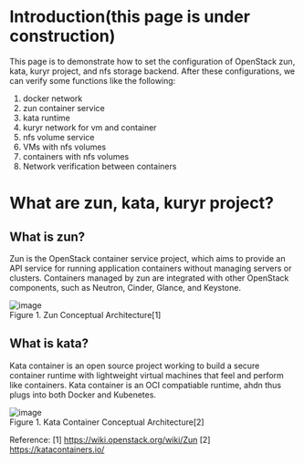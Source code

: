 # Introduction(this page is under construction)
This page is to demonstrate how to set the configuration of OpenStack zun, kata, kuryr project, and nfs storage backend. 
After these configurations, we can verify some functions like the following: 
 1. docker network
 2. zun container service
 3. kata runtime
 4. kuryr network for vm and container
 5. nfs volume service
 6. VMs with nfs volumes
 7. containers with nfs volumes
 8. Network verification between containers

# What are zun, kata, kuryr project?
## What is zun?
Zun is the OpenStack container service project, which aims to provide an API service for running application containers without managing servers or clusters.
Containers managed by zun are integrated with other OpenStack components, such as Neutron, Cinder, Glance, and Keystone. 

![image](https://wiki.openstack.org/w/images/thumb/1/13/OpenStack-zun-image.jpeg/600px-OpenStack-zun-image.jpeg)   
Figure 1. Zun Conceptual Architecture[1]


## What is kata?
Kata container is an open source project working to build a secure container runtime with lightweight virtual machines that feel and perform like containers.
Kata container is an OCI compatiable runtime, ahdn thus plugs into both Docker and Kubenetes.

![image](.images/3.kata.png)   
Figure 1. Kata Container Conceptual Architecture[2]











Reference:
[1] https://wiki.openstack.org/wiki/Zun
[2] https://katacontainers.io/
